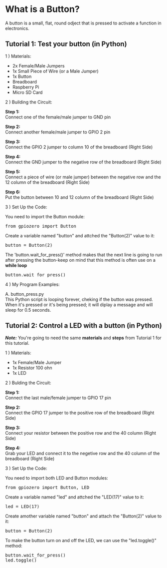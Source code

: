 # What is a Button?
A button is a small, flat, round odject that is pressed to activate a function in electronics.

## Tutorial 1: Test your button (in Python)

1 ) Materials:

- 2x Female/Male Jumpers
- 1x Small Piece of Wire (or a Male Jumper)
- 1x Button
- Breadboard
- Raspberry Pi
- Micro SD Card

2 ) Building the Circuit:

**Step 1:** <br>
Connect one of the female/male jumper to GND pin

**Step 2:** <br>
Connect another female/male jumper to GPIO 2 pin

**Step 3:** <br>
Connect the GPIO 2 jumper to column 10 of the breadboard (Right Side)

**Step 4:** <br>
Connect the GND jumper to the negative row of the breadboard (Right Side)

**Step 5:** <br>
Connect a piece of wire (or male jumper) between the negative row and the 12 column of the breadboard (Right Side)

**Step 6:** <br>
Put the button between 10 and 12 column of the breadboard (Right Side)

3 ) Set Up the Code:

You need to import the Button module:
<pre>
from gpiozero import Button
</pre>

Create a variable named "button" and attched the "Button(2)" value to it:
<pre>
button = Button(2)
</pre>

The 'button.wait_for_press()' method makes that the next line is going to run after pressing the button-keep on mind that this method is often use on a **while loop**
<pre>
button.wait_for_press()
</pre>

4 ) My Program Examples:

A. button_press.py <br>
This Python script is looping forever, cheking if the button was pressed. When it's pressed or it's being pressed; it will diplay a message and will sleep for 0.5 seconds.

## Tutorial 2: Control a LED with a button (in Python)
***Note:*** You're going to need the same **materials** and **steps** from Tutorial 1 for this tutorial.

1 ) Materials:

- 1x Female/Male Jumper
- 1x Resistor 100 ohn
- 1x LED

2 ) Bulding the Circuit:

**Step 1:** <br>
Connect the last male/female jumper to GPIO 17 pin

**Step 2:** <br>
Connect the GPIO 17 jumper to the positive row of the breadboard (Right Side)

**Step 3:** <br>
Connect your resistor between the positive row and the 40 column (Right Side)

**Step 4:** <br>
Grab your LED and connect it to the negetive row and the 40 column of the breadboard (Right Side)

3 ) Set Up the Code:

You need to import both LED and Button modules:
<pre>
from gpiozero import Button, LED
</pre>

Create a variable named "led" and attched the "LED(17)" value to it:
<pre>
led = LED(17)
</pre>
	
Create amother variable named "button" and attach the "Button(2)" value to it:
<pre>
button = Button(2)
</pre>

To make the button turn on and off the LED, we can use the "led.toggle()" method:
<pre>
button.wait_for_press()
led.toggle()
</pre>
